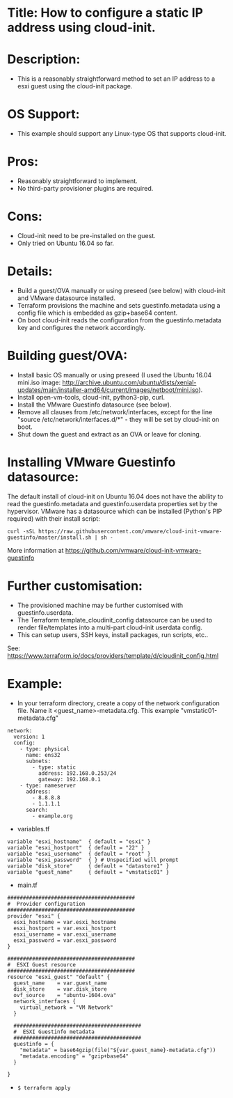 # Title:  How to configure a static IP address using cloud-init.

# Description:
  * This is a reasonably straightforward method to set an IP address to a esxi guest using the cloud-init package.

# OS Support:
  * This example should support any Linux-type OS that supports cloud-init.

# Pros:
  * Reasonably straightforward to implement.
  * No third-party provisioner plugins are required.

# Cons:
  * Cloud-init need to be pre-installed on the guest.
  * Only tried on Ubuntu 16.04 so far.

# Details:
  * Build a guest/OVA manually or using preseed (see below) with cloud-init and VMware datasource installed.
  * Terraform provisions the machine and sets guestinfo.metadata using a config file which is embedded as gzip+base64 content.
  * On boot cloud-init reads the configuration from the guestinfo.metadata key and configures the network accordingly.

# Building guest/OVA:
  * Install basic OS manually or using preseed (I used the Ubuntu 16.04 mini.iso image: http://archive.ubuntu.com/ubuntu/dists/xenial-updates/main/installer-amd64/current/images/netboot/mini.iso).
  * Install open-vm-tools, cloud-init, python3-pip, curl.
  * Install the VMware Guestinfo datasource (see below).
  * Remove all clauses from /etc/network/interfaces, except for the line "source /etc/network/interfaces.d/*" - they will be set by cloud-init on boot.
  * Shut down the guest and extract as an OVA or leave for cloning.

# Installing VMware Guestinfo datasource:

The default install of cloud-init on Ubuntu 16.04 does not have the ability to read the guestinfo.metadata and guestinfo.userdata properties set by the hypervisor. VMware has a datasource which can be installed (Python's PIP required) with their install script:

```
curl -sSL https://raw.githubusercontent.com/vmware/cloud-init-vmware-guestinfo/master/install.sh | sh -
```

More information at https://github.com/vmware/cloud-init-vmware-guestinfo

# Further customisation:

  * The provisioned machine may be further customised with guestinfo.userdata.
  * The Terraform template_cloudinit_config datasource can be used to render file/templates into a multi-part cloud-init userdata config.
  * This can setup users, SSH keys, install packages, run scripts, etc..

See: https://www.terraform.io/docs/providers/template/d/cloudinit_config.html

# Example:
  * In your terraform directory, create a copy of the network configuration file.   Name it <guest_name>-metadata.cfg.  This example "vmstatic01-metadata.cfg"
```
network:
  version: 1
  config:
    - type: physical
      name: ens32
      subnets:
        - type: static
          address: 192.168.0.253/24
          gateway: 192.168.0.1
    - type: nameserver
      address:
        - 8.8.8.8
        - 1.1.1.1
      search:
        - example.org
```
  * variables.tf
```
variable "esxi_hostname"  { default = "esxi" }
variable "esxi_hostport"  { default = "22" }
variable "esxi_username"  { default = "root" }
variable "esxi_password"  { } # Unspecified will prompt
variable "disk_store"     { default = "datastore1" }
variable "guest_name"     { default = "vmstatic01" }

```
  * main.tf
```
#########################################
#  Provider configuration
#########################################
provider "esxi" {
  esxi_hostname = var.esxi_hostname
  esxi_hostport = var.esxi_hostport
  esxi_username = var.esxi_username
  esxi_password = var.esxi_password
}

#########################################
#  ESXI Guest resource
#########################################
resource "esxi_guest" "default" {
  guest_name    = var.guest_name
  disk_store    = var.disk_store
  ovf_source    = "ubuntu-1604.ova"
  network_interfaces {
    virtual_network = "VM Network"
  }

  #########################################
  #  ESXI Guestinfo metadata
  #########################################
  guestinfo = {
    "metadata" = base64gzip(file("${var.guest_name}-metadata.cfg"))
    "metadata.encoding" = "gzip+base64"
  }

}
```
  * `$ terraform apply`
